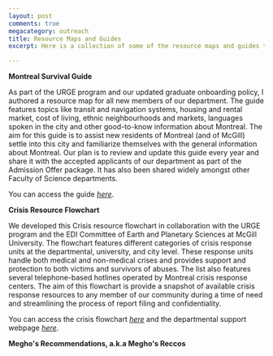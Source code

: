```yaml
---
layout: post
comments: true
megacategory: outreach
title: Resource Maps and Guides
excerpt: Here is a collection of some of the resource maps and guides that I developed with my peers as a graduate student representative of the Equity, Diversity, Inclusion Committees (EDI) at McGill University, Montreal, Canada. 

---
```


**Montreal Survival Guide**

  As part of the URGE program and our updated graduate onboarding policy, I authored a resource map for all new members of our department. The guide features topics like transit and navigation systems, housing and rental market, cost of living, ethnic neighbourhoods and markets, languages spoken in the city and other good-to-know information about Montreal. The aim for this guide is to assist new residents of Montreal (and of McGill) settle into this city and familiarize themselves with the general information about Montreal. Our plan is to review and update this guide every year and share it with the accepted applicants of our department as part of the Admission Offer package. It has also been shared widely amongst other Faculty of Science departments. 
  
  You can access the guide _[here](https://docs.google.com/document/d/e/2PACX-1vTfxCrlMBD_KlRLjRiUZ0ylFwHeyF11K422rlIV67tG9_5sfve4lfybxXYg8HSs4RYRnCbgXuGLmn_Z/pub)_.
  

**Crisis Resource Flowchart**

 We developed this Crisis resource flowchart in collaboration with the URGE program and the EDI Committee of Earth and Planetary Sciences at McGill University. The flowchart features different categories of crisis response units at the departmental, university, and city level. These response units handle both medical and non-medical crises and provides support and protection to both victims and survivors of abuses. The list also features several telephone-based hotlines operated by Montreal crisis response centers. The aim of this flowchart is provide a snapshot of available crisis response resources to any member of our community during a time of need and streamlining the process of report filing and confidentiality. 
 
 You can access the crisis flowchart _[here](https://cdn03.qrcodechimp.com/qr/PROD/6181bfac1d4a970d432caca3/fm/flowchart_urge.pdf)_ and the departmental support webpage _[here](https://www.mcgill.ca/eps/ewc-committee)_. 
 
 
 
 
 
 **Megho's Recommendations, a.k.a Megho's Reccos**

